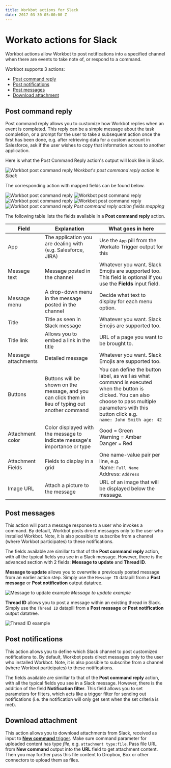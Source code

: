 ```yaml
---
title: Workbot actions for Slack
date: 2017-03-30 05:00:00 Z
---
```


# Workato actions for Slack
Workbot actions allow Workbot to post notifications into a specified channel when there are events to take note of, or respond to a command.

Workbot supports 3 actions:
* [Post command reply](#post-command-reply)
* [Post notifications](#post-notifications)
* [Post messages](#post-messages)
* [Download attachment](#download-attachment)

## Post command reply
Post command reply allows you to customize how Workbot replies when an event is completed. This reply can be a simple message about the task completion, or a prompt for the user to take a subsequent action once the first has been done, e.g. after retrieving data for a custom account in Salesforce, ask if the user wishes to copy that information across to another application.

Here is what the Post Command Reply action's output will look like in Slack.

![Workbot post command reply](/assets/images/workbot/workbot-custom-commands/post-command-reply.png)
*Workbot's post command reply action in Slack*

The corresponding action with mapped fields can be found below.

![Workbot post command reply](/assets/images/workbot/workbot-custom-commands/post-command-action-mapping-1.png)
![Workbot post command reply](/assets/images/workbot/workbot-custom-commands/post-command-action-mapping-2.png)
![Workbot post command reply](/assets/images/workbot/workbot-custom-commands/post-command-action-mapping-3.png)
![Workbot post command reply](/assets/images/workbot/workbot-custom-commands/post-command-action-mapping-4.png)
![Workbot post command reply](/assets/images/workbot/workbot-custom-commands/post-command-action-mapping-5.png)
*Post command reply action fields mapping*

The following table lists the fields available in a **Post command reply** action.

<table class="unchanged rich-diff-level-one">
    <thead>
        <tr>
            <th>Field</th>
            <th>Explanation</th>
            <th>What goes in here</th>
        </tr>
    </thead>
    <tbody>
        <tr>
            <td>App</td>
            <td>The application you are dealing with (e.g. Salesforce, JIRA)
            </td>
            <td>Use the <kbd>App</kbd> pill from the Workato Trigger output for this
        </tr>
<!--        <tr>
            <td>Reply Channel</td>
            <td>The channel Workbot replies in</td>
            <td>Use the <b>Reply channel</b> Field from the Workato Trigger output
        </tr>Reply channel has been moved to Post message > Advanced
        <tr>
            <td>Message to update</td>
            <td>
              ID of an existing message that you want to replace with the new message. This overwrites the existing message in the channel
            </td>
            <td>
              Message ID can be obtained from the output of a <b>Post command reply</b> or <b>Post notification</b> action, or the <b>New command trigger</b>. Note: manual user inputs cannot be overwritten.
            </td>
        </tr> Message to update has been moved to Post message action
        <tr>
            <td>Thread ID</td>
            <td>
              Pass in a thread ID to post your new message in that thread. Pass in a message ID if you wish to create a new thread and post your new message under that existing message.
            </td>
            <td>For replying to the current thread use thread ID value from <b>New command</b> trigger. For creating new thread pass here message ID from output of another <b>Post command reply</b> or <bold>New command</b> trigger - make sure it is not empty in the last case.
            </td>
        </tr> Thread ID has been moved to Post message > Advanced-->
        <tr>
            <td>Message text</td>
            <td>
              Message posted in the channel
            </td>
            <td>
            Whatever you want. Slack Emojis are supported too. This field is optional if you use the <b>Fields</b> input field.
            </td>
        </tr>
        <tr>
            <td>Message menu</td>
            <td>A drop-down menu in the message posted in the channel
            <td>
              Decide what text to display for each menu option.
        </tr>
        <tr>
            <td>Title</td>
            <td>Title as seen in Slack message</td>
            <td>
              Whatever you want. Slack Emojis are supported too.
            </td>
        </tr>
        <tr>
            <td>Title link</td>
            <td>Allows you to embed a link in the title
            </td>
            <td>URL of a page you want to be brought to.
            </td>
        </tr>
        <tr>
            <td>Message attachments</td>
            <td>Detailed message</td>
            <td>
              Whatever you want. Slack Emojis are supported too.
            </td>
        </tr>
        <tr>
            <td>Buttons</td>
            <td>
              Buttons will be shown on the message, and you can click them in lieu of typing out another command
            </td>
            <td>
              You can define the button label, as well as what command is executed when the button is clicked. You can also choose to pass multiple parameters with this button click e.g. <br><code>name: John Smith age: 42</code>
            </td>
        </tr>
        <tr>
            <td>Attachment color</td>
            <td>
              Color displayed with the message to indicate message's importance or type
            </td>
            <td>
              Good = Green<br>
              Warning = Amber<br>
              Danger = Red<br>
            </td>
        </tr>
        <tr>
            <td>Attachment Fields</td>
            <td>Fields to display in a grid</td>
            <td>
              One name-value pair per line, e.g.<br>Name: <kbd>Full Name</kbd><br> Address: <kbd>Address</kbd>
            </td>
        </tr>
        <tr>
            <td>Image URL</td>
            <td>Attach a picture to the message</td>
            <td>
              URL of an image that will be displayed below the message.
            </td>
        </tr>
<!--     <tr>
            <td>Related documents</td>
            <td>
              Commands can be linked to other commands via the document they operate on. Workbot uses this to recommend commands in a conversation
            </td>
            <td>
              Specify links using this format: document name identifier_1:"App data from data tree" identifier_2:"App data from data tree" E.g. ticket id:"[data tree pill]" Specify one parameter per line. No spaces allowed in document name.
        </tr>
Related commands are deprecated-->
    </tbody>
</table>

## Post messages
This action will post a message response to a user who invokes a command. By default, Workbot posts direct messages only to the user who installed Workbot. Note, it is also possible to subscribe from a channel (where Workbot participates) to these notifications.

The fields available are simillar to that of the **Post command reply** action, with all the typical fields you see in a Slack message. However, there is the advanced section with 2 fields: **Message to update** and **Thread ID**.

**Message to update** allows you to overwrite a previously posted message from an earlier action step. Simply use the <code>Message ID</code> datapill from a **Post message** or **Post notification** output datatree.

![Message to update example](/assets/images/workbot/workbot-actions/message-to-update-example.png)
*Message to update example*

**Thread ID** allows you to post a message within an existing thread in Slack. Simply use the <code>Thread ID</code> datapill from a **Post message** or **Post notification** output datatree.

![Thread ID example](/assets/images/workbot/workbot-actions/thread-id-example.png)
## Post notifications
This action allows you to define which Slack channel to post customized notifications to. By default, Workbot posts direct messages only to the user who installed Workbot. Note, it is also possible to subscribe from a channel (where Workbot participates) to these notifications.

The fields available are simillar to that of the **Post command reply** action, with all the typical fields you see in a Slack message. However, there is the addition of the field **Notification filter**. This field allows you to set parameters for filters, which acts like a trigger filter for sending out notifications (i.e. the notification will only get sent when the set criteria is met).

## Download attachment
This action allows you to download attachments from Slack, received as input to [**New command** trigger](workbot-triggers.md#new-commands-building-custom-commands). Make sure command parameter for uploaded content has type *file*, e.g. `attachment type:file`. Pass file URL from **New command** output into the **URL** field to get attachment content. Then you may further pass this file content to Dropbox, Box or other connectors to upload them as files.
